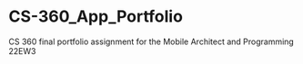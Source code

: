 # CS-360_App_Portfolio
CS 360 final portfolio assignment for the Mobile Architect and Programming 22EW3
